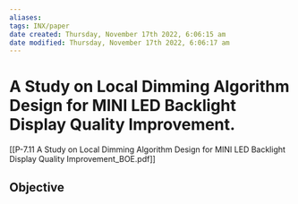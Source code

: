 ```yaml
---
aliases: 
tags: INX/paper 
date created: Thursday, November 17th 2022, 6:06:15 am
date modified: Thursday, November 17th 2022, 6:06:17 am
---
```


# A Study on Local Dimming Algorithm Design for MINI LED Backlight Display Quality Improvement.

[[P-7.11 A Study on Local Dimming Algorithm Design for MINI LED Backlight Display Quality Improvement_BOE.pdf]]

## Objective

